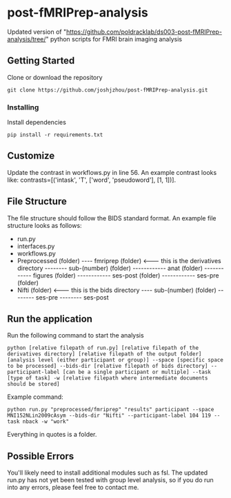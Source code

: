 # post-fMRIPrep-analysis
Updated version of "https://github.com/poldracklab/ds003-post-fMRIPrep-analysis/tree/" python scripts for FMRI brain imaging analysis

## Getting Started

Clone or download the repository

```
git clone https://github.com/joshjzhou/post-fMRIPrep-analysis.git
```

### Installing

Install dependencies
```
pip install -r requirements.txt
```
## Customize

Update the contrast in workflows.py in line 56. An example contrast looks like: contrasts=[('intask', 'T', ['word', 'pseudoword'], [1, 1])].

## File Structure
The file structure should follow the BIDS standard format. An example file structure looks as follows:
- run.py
- interfaces.py
- workflows.py 
- Preprocessed (folder)
---- fmriprep (folder) <--- this is the derivatives directory
-------- sub-(number) (folder)
------------ anat (folder)
------------ figures (folder)
------------ ses-post (folder)
------------ ses-pre (folder)
- Nifti (folder) <--- this is the bids directory
---- sub-(number) (folder)
-------- ses-pre
-------- ses-post

## Run the application

Run the following command to start the analysis
```
python [relative filepath of run.py] [relative filepath of the derivatives directory] [relative filepath of the output folder] [analysis level (either participant or group)] --space [specific space to be processed] --bids-dir [relative filepath of bids directory] --participant-label [can be a single participant or multiple] --task [type of task] -w [relative filepath where intermediate documents should be stored]
```
Example command:
```
python run.py "preprocessed/fmriprep" "results" participant --space MNI152NLin2009cAsym --bids-dir "Nifti" --participant-label 104 119 --task nback -w "work"
```
Everything in quotes is a folder.

## Possible Errors

You'll likely need to install additional modules such as fsl. The updated run.py has not yet been tested with group level analysis, so if you do run into any errors, please feel free to contact me.


